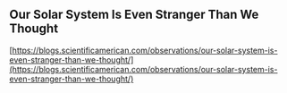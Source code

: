 ## Our Solar System Is Even Stranger Than We Thought
  
  [https://blogs.scientificamerican.com/observations/our-solar-system-is-even-stranger-than-we-thought/](https://blogs.scientificamerican.com/observations/our-solar-system-is-even-stranger-than-we-thought/)